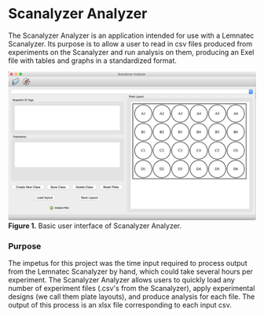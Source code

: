 # Scanalyzer Analyzer #

The Scanalyzer Analyzer is an application intended for use with a Lemnatec Scanalyzer. Its purpose is to allow a user to read in csv files produced from experiments on the Scanalyzer and run analysis on them, producing an Exel file with tables and graphs in a standardized format.

![Scanalyzer Image](Scanalyzer_Analyzer_Image.png "This is the basic Scanalyzer Analyzer user interface.")
**Figure 1.** Basic user interface of Scanalyzer Analyzer.

### Purpose ###

The impetus for this project was the time input required to process output from the Lemnatec Scanalyzer by hand, which could take several hours per experiment. The Scanalyzer Analyzer allows users to quickly load any number of experiment files (.csv's from the Scanalyzer), apply experimental designs (we call them plate layouts), and produce analysis for each file. The output of this process is an xlsx file corresponding to each input csv. 
